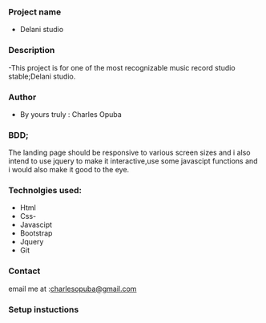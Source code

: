 ### Project name
 - Delani studio
 ### Description
 -This project is for one of the most recognizable music record studio stable;Delani studio.
 
 ### Author
 - By yours truly : Charles Opuba
 ### BDD;
 The landing page should be responsive to various screen sizes and i also intend to use jquery to make it interactive,use some javascipt functions and i would also make it good to the eye.

 ### Technolgies used:
 - Html
 - Css-
 - Javascipt
 - Bootstrap
 - Jquery
 - Git

 ### Contact
 email me at :charlesopuba@gmail.com

 ### Setup instuctions
 
 












 
